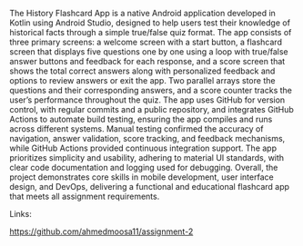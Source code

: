 The History Flashcard App is a native Android application developed in Kotlin using Android Studio, designed to help users test their knowledge of historical facts through a simple true/false quiz format. The app consists of three primary screens: a welcome screen with a start button, a flashcard screen that displays five questions one by one using a loop with true/false answer buttons and feedback for each response, and a score screen that shows the total correct answers along with personalized feedback and options to review answers or exit the app. Two parallel arrays store the questions and their corresponding answers, and a score counter tracks the user’s performance throughout the quiz. The app uses GitHub for version control, with regular commits and a public repository, and integrates GitHub Actions to automate build testing, ensuring the app compiles and runs across different systems. Manual testing confirmed the accuracy of navigation, answer validation, score tracking, and feedback mechanisms, while GitHub Actions provided continuous integration support. The app prioritizes simplicity and usability, adhering to material UI standards, with clear code documentation and logging used for debugging. Overall, the project demonstrates core skills in mobile development, user interface design, and DevOps, delivering a functional and educational flashcard app that meets all assignment requirements.

Links:  

https://github.com/ahmedmoosa11/assignment-2

